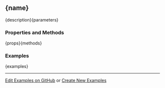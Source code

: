 ## <a id="{id}">{name}</a>
{description}{parameters}

### Properties and Methods
{props}{methods}

### Examples
{examples}

___

[Edit Examples on GitHub](https://github.com/McCoyGroup/References/edit/gh-pages/Documentation/examples/{url}) or 
[Create New Examples](https://github.com/McCoyGroup/References/new/gh-pages/?filename=Documentation/examples/{url})